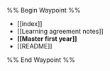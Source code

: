 %% Begin Waypoint %%
- [[index]]
- [[Learning agreement notes]]
- **[[Master first year]]**
- [[README]]

%% End Waypoint %%

